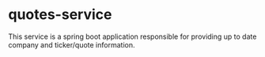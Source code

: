 # quotes-service
This service is a spring boot application responsible for providing up to date company and ticker/quote information. 
